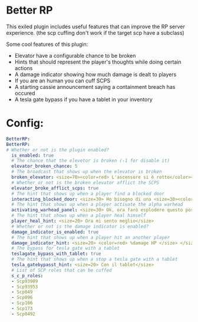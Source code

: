 # Better RP
This exiled plugin includes useful features that can improve the RP server experience. (the scp cuffing don't work if the target scp have a subclass)

Some cool features of this plugin:

- Elevator have a configurable chance to be broken
- Hints that should represent the player's thoughts while doing certain actions
- A damage indicator showing how much damage is dealt to players
- If you are an human you can cuff SCPS
- A starting cassie announcement saying a containment breach has occured
- A tesla gate bypass if you have a tablet in your inventory


# Config:

```yml
BetterRP:
BetterRP:
# Whether or not is the plugin enabled?
  is_enabled: true
  # The chance that the elevetor is broken (-1 for disable it)
  elevator_broken_chance: 5
  # The broadcast that shows up when the elevator is broken
  broken_elevator: <size=70><color=red> L'ascensore si è rotto</color></size>
  # Whether or not is the broken elevator afflict the SCPS
  elevator_broke_afflict_scps: true
  # The hint that shows up when a player find a blocked door
  interacting_blocked_door: <size=30> Ho bisogno di una <size=30><color=green>Key Card</color></size> per aprire questa porta</size>
  # The hint that shows up when a player activate the alpha warhead
  activating_warhead_panel: <size=30> Ok, ora farò esplodere questo posto</size>
  # The hint that shows up when a player heal himself
  player_heal_hint: <size=20> Ora mi sento meglio</size>
  # Whether or not is the damage indicator is enabled?
  damage_indicator_is_enabled: true
  # The hint that shows up when a player hit an another player
  damage_indicator_hint: <size=20> <color=red> %damage HP </size> </size>
  # The bypass for tesla gate with a tablet
  teslagate_bypass_with_tablet: true
  # The hint that shows up when a stop a tesla gate with a tablet
  tesla_gatebypasst_hint: <size=20> Con il tablet</size>
  # List of SCP roles that can be cuffed
  s_c_p_roles:
  - Scp93989
  - Scp93953
  - Scp049
  - Scp096
  - Scp106
  - Scp173
  - Scp0492
  ```
  
